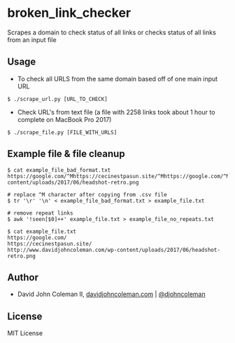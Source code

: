 # broken_link_checker

Scrapes a domain to check status of all links or checks status of all links from
an input file

## Usage

* To check all URLS from the same domain based off of one main input URL

```
$ ./scrape_url.py [URL_TO_CHECK]
```

* Check URL's from text file (a file with 2258 links took about 1 hour to
  complete on MacBook Pro 2017)

```
$ ./scrape_file.py [FILE_WITH_URLS]
```

## Example file & file cleanup

```
$ cat example_file_bad_format.txt
https://google.com/^Mhttps://cecinestpasun.site/^Mhttps://google.com/^Mhttp://www.davidjohncoleman.com/wp-content/uploads/2017/06/headshot-retro.png

# replace ^M character after copying from .csv file
$ tr '\r' '\n' < example_file_bad_format.txt > example_file.txt

# remove repeat links
$ awk '!seen[$0]++' example_file.txt > example_file_no_repeats.txt

$ cat example_file.txt
https://google.com/
https://cecinestpasun.site/
http://www.davidjohncoleman.com/wp-content/uploads/2017/06/headshot-retro.png
```

## Author

* David John Coleman II, [davidjohncoleman.com](http://www.davidjohncoleman.com/)
| [@djohncoleman](https://twitter.com/djohncoleman)

## License

MIT License
